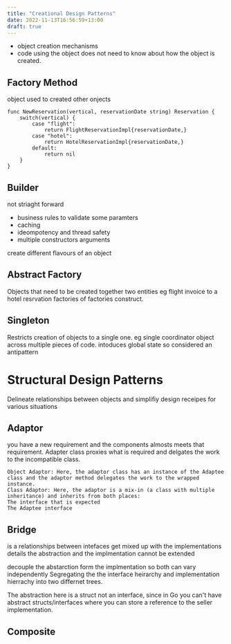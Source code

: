 ```yaml
---
title: "Creational Design Patterns"
date: 2022-11-13T16:56:59+13:00
draft: true
---
```


- object creation mechanisms
- code using the object does not need to know about how the object is created.

## Factory Method
object used to created other onjects

```
func NewReservation(vertical, reservationDate string) Reservation {
    switch(vertical) {
        case "flight":
            return FlightReservationImpl{reservationDate,}
        case "hotel":
            return HotelReservationImpl{reservationDate,}
        default:
            return nil
    }   
}
```

## Builder
not striaght forward
- business rules to validate some paramters
- caching
- ideompotency and thread safety
- multiple constructors arguments

create different flavours of an object 

## Abstract Factory
Objects that need to be created together
two entities eg flight invoice to a hotel resrvation 
factories of factories construct.

## Singleton
Restricts creation of objects to a single one.
eg single coordinator object across multiple pieces of code.
intoduces global state so considered an antipattern

# Structural Design Patterns
Delineate relationships between objects and simplifiy design
receipes for various situations

## Adaptor
you have a new requirement and the components almosts meets that requirement.
Adapter class proxies what is required and delgates the work to the incompatible class.

```
Object Adaptor: Here, the adaptor class has an instance of the Adaptee class and the adaptor method delegates the work to the wrapped instance.
Class Adaptor: Here, the adaptor is a mix-in (a class with multiple inheritance) and inherits from both places:
The interface that is expected
The Adaptee interface
```

## Bridge

is a relationships between intefaces get mixed up with the implementations details
the abstraction and the implmentation cannot be extended

decouple the abstarction form the implmentation so both can vary independently
Segregating the the interface heirarchy and implementation hierrachy into two differnet trees.

The abstraction here is a struct not an interface, since in Go you can't have abstract structs/interfaces where you can store a reference to the seller implementation.

## Composite 

